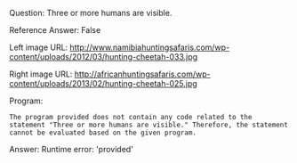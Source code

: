 Question: Three or more humans are visible.

Reference Answer: False

Left image URL: http://www.namibiahuntingsafaris.com/wp-content/uploads/2012/03/hunting-cheetah-033.jpg

Right image URL: http://africanhuntingsafaris.com/wp-content/uploads/2013/02/hunting-cheetah-025.jpg

Program:

```
The program provided does not contain any code related to the statement "Three or more humans are visible." Therefore, the statement cannot be evaluated based on the given program.
```
Answer: Runtime error: 'provided'

